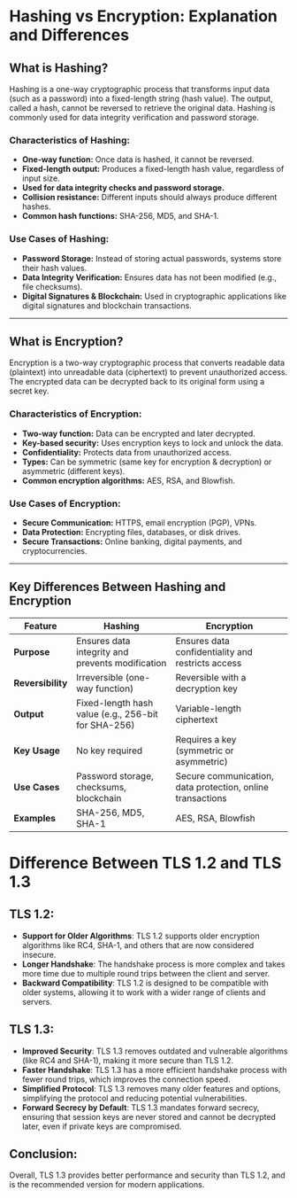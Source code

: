 # Hashing vs Encryption: Explanation and Differences

## What is Hashing?

Hashing is a one-way cryptographic process that transforms input data (such as a password) into a fixed-length string (hash value). The output, called a hash, cannot be reversed to retrieve the original data. Hashing is commonly used for data integrity verification and password storage.

### Characteristics of Hashing:
- **One-way function:** Once data is hashed, it cannot be reversed.
- **Fixed-length output:** Produces a fixed-length hash value, regardless of input size.
- **Used for data integrity checks and password storage.**
- **Collision resistance:** Different inputs should always produce different hashes.
- **Common hash functions:** SHA-256, MD5, and SHA-1.

### Use Cases of Hashing:
- **Password Storage:** Instead of storing actual passwords, systems store their hash values.
- **Data Integrity Verification:** Ensures data has not been modified (e.g., file checksums).
- **Digital Signatures & Blockchain:** Used in cryptographic applications like digital signatures and blockchain transactions.

---

## What is Encryption?

Encryption is a two-way cryptographic process that converts readable data (plaintext) into unreadable data (ciphertext) to prevent unauthorized access. The encrypted data can be decrypted back to its original form using a secret key.

### Characteristics of Encryption:
- **Two-way function:** Data can be encrypted and later decrypted.
- **Key-based security:** Uses encryption keys to lock and unlock the data.
- **Confidentiality:** Protects data from unauthorized access.
- **Types:** Can be symmetric (same key for encryption & decryption) or asymmetric (different keys).
- **Common encryption algorithms:** AES, RSA, and Blowfish.

### Use Cases of Encryption:
- **Secure Communication:** HTTPS, email encryption (PGP), VPNs.
- **Data Protection:** Encrypting files, databases, or disk drives.
- **Secure Transactions:** Online banking, digital payments, and cryptocurrencies.

---


## Key Differences Between Hashing and Encryption

| Feature | Hashing | Encryption |
|---------|--------|------------|
| **Purpose** | Ensures data integrity and prevents modification | Ensures data confidentiality and restricts access |
| **Reversibility** | Irreversible (one-way function) | Reversible with a decryption key |
| **Output** | Fixed-length hash value (e.g., 256-bit for SHA-256) | Variable-length ciphertext |
| **Key Usage** | No key required | Requires a key (symmetric or asymmetric) |
| **Use Cases** | Password storage, checksums, blockchain | Secure communication, data protection, online transactions |
| **Examples** | SHA-256, MD5, SHA-1 | AES, RSA, Blowfish |


# Difference Between TLS 1.2 and TLS 1.3

## TLS 1.2:

- **Support for Older Algorithms**: TLS 1.2 supports older encryption algorithms like RC4, SHA-1, and others that are now considered insecure.
- **Longer Handshake**: The handshake process is more complex and takes more time due to multiple round trips between the client and server.
- **Backward Compatibility**: TLS 1.2 is designed to be compatible with older systems, allowing it to work with a wider range of clients and servers.

## TLS 1.3:

- **Improved Security**: TLS 1.3 removes outdated and vulnerable algorithms (like RC4 and SHA-1), making it more secure than TLS 1.2.
- **Faster Handshake**: TLS 1.3 has a more efficient handshake process with fewer round trips, which improves the connection speed.
- **Simplified Protocol**: TLS 1.3 removes many older features and options, simplifying the protocol and reducing potential vulnerabilities.
- **Forward Secrecy by Default**: TLS 1.3 mandates forward secrecy, ensuring that session keys are never stored and cannot be decrypted later, even if private keys are compromised.

## Conclusion:
Overall, TLS 1.3 provides better performance and security than TLS 1.2, and is the recommended version for modern applications.
